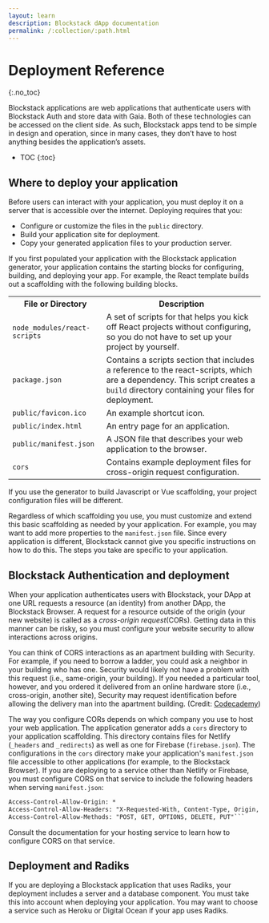 ```yaml
---
layout: learn
description: Blockstack dApp documentation
permalink: /:collection/:path.html
---
```

# Deployment Reference
{:.no_toc}

Blockstack applications are web applications that authenticate users with Blockstack Auth and store data with Gaia. Both of these technologies can be accessed on the client side.  As such, Blockstack apps tend to be simple in design and operation, since in many cases, they don’t have to host anything besides the application’s assets.

 * TOC
 {:toc}

## Where to deploy your application

Before users can interact with your application, you must deploy it on a server that is accessible over the internet. Deploying requires that you:

* Configure or customize the files in the `public` directory.
* Build your application site for deployment.
* Copy your generated application files to your production server. 

If you first populated your application with the Blockstack application generator, your application contains the starting blocks for configuring, building, and deploying your app. For example, the React template builds out a scaffolding with the following building blocks.

<table class="uk-table">
  <tr>
    <th>File or Directory</th>
    <th>Description</th>
  </tr>
  <tr>
    <td><code>node_modules/react-scripts</code></td>
    <td>A set of scripts for that helps you kick off React projects without configuring, so you do not have to set up your project by yourself.</td>
  </tr>
  <tr>
    <td><code>package.json</code></td>
    <td>Contains a scripts section that includes a reference to the react-scripts, which are a dependency. This script creates a <code>build</code> directory containing your files for deployment.</td>
  </tr>
  <tr>
    <td><code>public/favicon.ico</code></td>
    <td>An example shortcut icon.</td>
  </tr>
  <tr>
    <td><code>public/index.html</code></td>
    <td>An entry page for an application.</td>
  </tr>
  <tr>
    <td><code>public/manifest.json</code></td>
    <td>A JSON file that describes your web application to the browser.&nbsp;&nbsp;</td>
  </tr>
  <tr>
    <td><code>cors</code></td>
    <td>Contains example deployment files for cross-origin request configuration.</td>
  </tr>
</table>

If you use the generator to build Javascript or Vue scaffolding, your project configuration files will be different. 

Regardless of which scaffolding you use, you must customize and extend this basic scaffolding as needed by your application. For example, you may want to add more properties to the `manifest.json` file. Since every application is different, Blockstack cannot give you specific instructions on how to do this. The steps you take are specific to your application.

## Blockstack Authentication and deployment

When your application authenticates users with Blockstack, your DApp at one URL requests a resource (an identity) from another DApp, the Blockstack Browser. A request for a resource outside of the origin (your new website) is called as a _cross-origin request_(CORs). Getting data in this manner can be risky, so you must configure your website security to allow interactions across origins.

You can think of CORS interactions as an apartment building with Security. For example, if you need to borrow a ladder, you could ask a neighbor in your building who has one. Security would likely not have a problem with this request (i.e., same-origin, your building). If you needed a particular tool, however, and you ordered it delivered from an online hardware store (i.e., cross-origin, another site), Security may request identification before allowing the delivery man into the apartment building. (Credit: <a href="https://www.codecademy.com/articles/what-is-cors" target="\_blank">Codecademy</a>)

The way you configure CORs depends on which company you use to host your web application.  The application generator adds a `cors` directory to your application scaffolding. This directory contains files for Netlify (`_headers` and `_redirects`) as well as one for Firebase (`firebase.json`).  The configurations in the `cors` directory make your application's `manifest.json` file accessible to other applications (for example, to the Blockstack Browser). If you are deploying to a service other than Netlify or Firebase, you must configure CORS on that service to include the following headers when serving `manifest.json`: 

```html
Access-Control-Allow-Origin: *
Access-Control-Allow-Headers: "X-Requested-With, Content-Type, Origin, Authorization, Accept, Client-Security-Token, Accept-Encoding"
Access-Control-Allow-Methods: "POST, GET, OPTIONS, DELETE, PUT"```
```

Consult the documentation for your hosting service to learn how to configure CORS on that service.

## Deployment and Radiks

If you are deploying a Blockstack application that uses Radiks, your deployment includes a server and a database component. You must take this into account when deploying your application. You may want to choose a service such as Heroku or Digital Ocean if your app uses Radiks.
